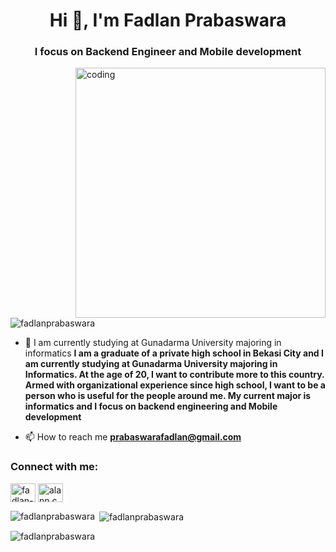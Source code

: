 <h1 align="center">Hi 👋, I'm Fadlan Prabaswara</h1>
<h3 align="center">I focus on Backend Engineer and Mobile development</h3>

<img align="right" alt=coding width="400" src=https://cdn.dribbble.com/users/4382412/screenshots/15633275/media/085a014ebebde73e5cd510c93941f49a.gif>

<p align="left"> <img src="https://komarev.com/ghpvc/?username=fadlanprabaswara&label=Profile%20views&color=0e75b6&style=flat" alt="fadlanprabaswara" /> </p>

- 🔭 I am currently studying at Gunadarma University majoring in informatics **I am a graduate of a private high school in Bekasi City and I am currently studying at Gunadarma University majoring in Informatics. At the age of 20, I want to contribute more to this country. Armed with organizational experience since high school, I    want to be a person who is useful for the people around me. My current major is informatics and I focus on backend engineering and Mobile development**

- 📫 How to reach me **prabaswarafadlan@gmail.com**

<h3 align="left">Connect with me:</h3>
<p align="left">
<a href="https://linkedin.com/in/fadlan-prabaswara15" target="blank"><img align="center" src="https://raw.githubusercontent.com/rahuldkjain/github-profile-readme-generator/master/src/images/icons/Social/linked-in-alt.svg" alt="fadlan-prabaswara15" height="30" width="40" /></a>
<a href="https://instagram.com/alann.codes" target="blank"><img align="center" src="https://raw.githubusercontent.com/rahuldkjain/github-profile-readme-generator/master/src/images/icons/Social/instagram.svg" alt="alann.codes" height="30" width="40" /></a>
</p>

<p><img align="left" src="https://github-readme-stats.vercel.app/api/top-langs?username=fadlanprabaswara&show_icons=true&locale=en&layout=compact" alt="fadlanprabaswara" /></p>

<p>&nbsp;<img align="center" src="https://github-readme-stats.vercel.app/api?username=fadlanprabaswara&show_icons=true&locale=en" alt="fadlanprabaswara" /></p>

<p><img align="center" src="https://github-readme-streak-stats.herokuapp.com/?user=fadlanprabaswara&" alt="fadlanprabaswara" /></p>
